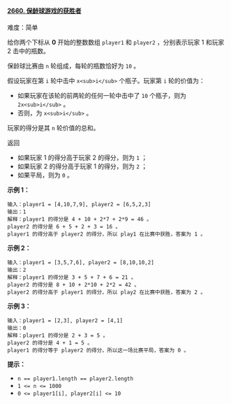 #### [2660\. 保龄球游戏的获胜者](https://leetcode.cn/problems/determine-the-winner-of-a-bowling-game/)

难度：简单

给你两个下标从 **0** 开始的整数数组 `player1` 和 `player2` ，分别表示玩家 1 和玩家 2 击中的瓶数。

保龄球比赛由 `n` 轮组成，每轮的瓶数恰好为 `10` 。

假设玩家在第 `i` 轮中击中 `x<sub>i</sub>` 个瓶子。玩家第 `i` 轮的价值为：

-   如果玩家在该轮的前两轮的任何一轮中击中了 `10` 个瓶子，则为 `2x<sub>i</sub>` 。
-   否则，为 `x<sub>i</sub>` 。

玩家的得分是其 `n` 轮价值的总和。

返回

-   如果玩家 1 的得分高于玩家 2 的得分，则为 `1` ；
-   如果玩家 2 的得分高于玩家 1 的得分，则为 `2` ；
-   如果平局，则为 `0` 。

**示例 1：**

```
输入：player1 = [4,10,7,9], player2 = [6,5,2,3]
输出：1
解释：player1 的得分是 4 + 10 + 2*7 + 2*9 = 46 。
player2 的得分是 6 + 5 + 2 + 3 = 16 。
player1 的得分高于 player2 的得分，所以 play1 在比赛中获胜，答案为 1 。
```

**示例 2：**

```
输入：player1 = [3,5,7,6], player2 = [8,10,10,2]
输出：2
解释：player1 的得分是 3 + 5 + 7 + 6 = 21 。
player2 的得分是 8 + 10 + 2*10 + 2*2 = 42 。
player2 的得分高于 player1 的得分，所以 play2 在比赛中获胜，答案为 2 。
```

**示例 3：**

```
输入：player1 = [2,3], player2 = [4,1]
输出：0
解释：player1 的得分是 2 + 3 = 5 。
player2 的得分是 4 + 1 = 5 。
player1 的得分等于 player2 的得分，所以这一场比赛平局，答案为 0 。
```

**提示：**

-   `n == player1.length == player2.length`
-   `1 <= n <= 1000`
-   `0 <= player1[i], player2[i] <= 10`
